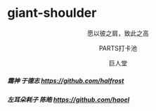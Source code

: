 # giant-shoulder

<p align='center'>
愿以彼之肩，致此之高
</p>

<p align='center'>
PARTS打卡池
</p>

<p align='center'>
巨人堂 
</p>

##### 霜神 于德志 https://github.com/halfrost
##### 左耳朵耗子 陈皓 https://github.com/haoel
